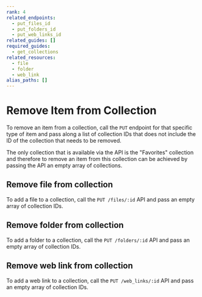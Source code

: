 ```yaml
---
rank: 4
related_endpoints:
  - put_files_id
  - put_folders_id
  - put_web_links_id
related_guides: []
required_guides:
  - get_collections
related_resources:
  - file
  - folder
  - web_link
alias_paths: []
---
```


# Remove Item from Collection

To remove an item from a collection, call the `PUT` endpoint for that specific
type of item and pass along a list of collection IDs that does not include the
ID of the collection that needs to be removed.

<Message warning>
  The only collection that is available via the API is the "Favorites"
  collection and therefore to remove an item from this collection can be
  achieved by passing the API an empty array of collections.
</Message>

## Remove file from collection

To add a file to a collection, call the `PUT /files/:id` API and pass an empty
array of collection IDs.

<Samples id='put_files_id' variant='remove_from_collection' />

## Remove folder from collection

To add a folder to a collection, call the `PUT /folders/:id` API and pass an
empty array of collection IDs.

<Samples id='put_folders_id' variant='remove_from_collection' />

## Remove web link from collection

To add a web link to a collection, call the `PUT /web_links/:id` API and pass an
empty array of collection IDs.

<Samples id='put_web_links_id' variant='remove_from_collection' />
